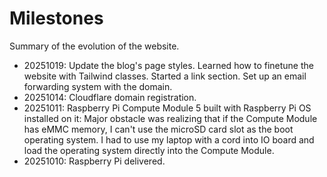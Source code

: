 # Milestones

Summary of the evolution of the website. 

- 20251019: Update the blog's page styles. Learned how to finetune the website with Tailwind classes. Started a link section. Set up an email forwarding system with the domain.
- 20251014: Cloudflare domain registration.
- 20251011: Raspberry Pi Compute Module 5 built with Raspberry Pi OS installed on it: Major obstacle was realizing that if the Compute Module has eMMC memory, I can't use the microSD card slot as the boot operating system. I had to use my laptop with a cord into IO board and load the operating system directly into the Compute Module.
- 20251010: Raspberry Pi delivered.
